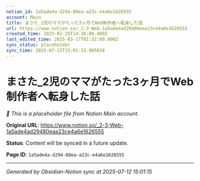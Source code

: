 ```yaml
---
notion_id: 1a5ade4a-d294-80ea-a23c-e4a6e1626555
account: Main
title: まさた_2児のママがたった3ヶ月でWeb制作者へ転身した話
url: https://www.notion.so/_2-3-Web-1a5ade4ad29480eaa23ce4a6e1626555
created_time: 2025-02-25T14:36:00.000Z
last_edited_time: 2025-03-17T01:32:00.000Z
sync_status: placeholder
sync_time: 2025-07-12T15:01:15.005834
---
```


# まさた_2児のママがたった3ヶ月でWeb制作者へ転身した話

*🔄 This is a placeholder file from Notion Main account.*

**Original URL**: https://www.notion.so/_2-3-Web-1a5ade4ad29480eaa23ce4a6e1626555

**Status**: Content will be synced in a future update.

**Page ID**: `1a5ade4a-d294-80ea-a23c-e4a6e1626555`

---

*Generated by Obsidian-Notion sync at 2025-07-12 15:01:15*
